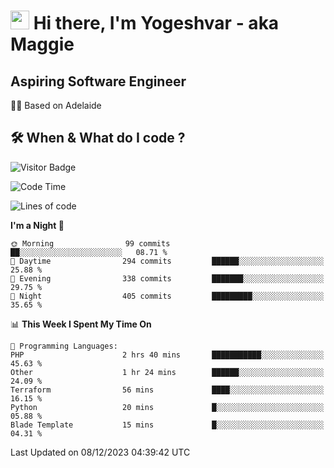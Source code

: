 <h1><img src="https://emojis.slackmojis.com/emojis/images/1531849430/4246/blob-sunglasses.gif?1531849430" width="30"/> Hi there, I'm Yogeshvar - aka Maggie</h1>

## Aspiring Software Engineer
🏂🏻  Based on Adelaide 

## 🛠 When & What do I code ?  

![Visitor Badge](https://visitor-badge.feriirawann.repl.co?username=yogeshvar&repo=yogeshvar&label=Visitors&style=plastic&color=%23457BFF&contentType=svg)

<!--START_SECTION:waka-->
![Code Time](http://img.shields.io/badge/Code%20Time-2%2C411%20hrs%2029%20mins-blue)

![Lines of code](https://img.shields.io/badge/From%20Hello%20World%20I%27ve%20Written-4.0%20million%20lines%20of%20code-blue)

**I'm a Night 🦉** 

```text
🌞 Morning                99 commits          ██░░░░░░░░░░░░░░░░░░░░░░░   08.71 % 
🌆 Daytime                294 commits         ██████░░░░░░░░░░░░░░░░░░░   25.88 % 
🌃 Evening                338 commits         ███████░░░░░░░░░░░░░░░░░░   29.75 % 
🌙 Night                  405 commits         █████████░░░░░░░░░░░░░░░░   35.65 % 
```


📊 **This Week I Spent My Time On** 

```text
💬 Programming Languages: 
PHP                      2 hrs 40 mins       ███████████░░░░░░░░░░░░░░   45.63 % 
Other                    1 hr 24 mins        ██████░░░░░░░░░░░░░░░░░░░   24.09 % 
Terraform                56 mins             ████░░░░░░░░░░░░░░░░░░░░░   16.15 % 
Python                   20 mins             █░░░░░░░░░░░░░░░░░░░░░░░░   05.88 % 
Blade Template           15 mins             █░░░░░░░░░░░░░░░░░░░░░░░░   04.31 % 
```


 Last Updated on 08/12/2023 04:39:42 UTC
<!--END_SECTION:waka-->
